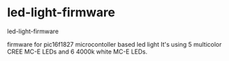 # led-light-firmware
led-light-firmware

firmware for pic16f1827 microcontoller based led light
It's using 5 multicolor CREE MC-E LEDs and 6 4000k white MC-E LEDs.
